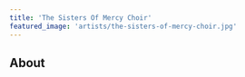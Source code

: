 ```yaml
---
title: 'The Sisters Of Mercy Choir'
featured_image: 'artists/the-sisters-of-mercy-choir.jpg'
---
```


## About


